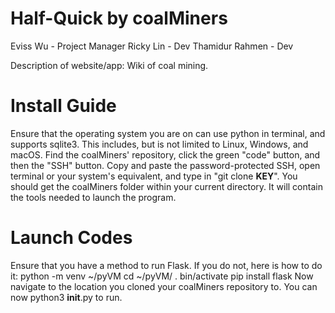 # Half-Quick by coalMiners
Eviss Wu - Project Manager
Ricky Lin - Dev
Thamidur Rahmen - Dev

Description of website/app: Wiki of coal mining.

# Install Guide
Ensure that the operating system you are on can use python in terminal, and supports sqlite3. This includes, but is not limited to Linux, Windows, and macOS. Find the coalMiners' repository, click the green "code" button, and then the "SSH" button. Copy and paste the password-protected SSH, open terminal or your system's equivalent, and type in "git clone __KEY__". You should get the coalMiners folder within your current directory. It will contain the tools needed to launch the program.

# Launch Codes

Ensure that you have a method to run Flask. If you do not, here is how to do it:
python -m venv ~/pyVM 
cd ~/pyVM/ 
. bin/activate
pip install flask
Now navigate to the location you cloned your coalMiners repository to. You can now
python3 __init__.py
to run.
